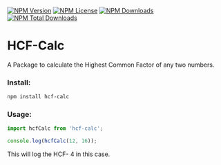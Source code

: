 [![NPM Version](https://img.shields.io/npm/v/hcf-calc)](https://www.npmjs.com/package/hcf-calc) [![NPM License](https://img.shields.io/npm/l/hcf-calc)](https://www.npmjs.com/package/hcf-calc) [![NPM Downloads](https://img.shields.io/npm/dm/hcf-calc) ](https://www.npmjs.com/package/hcf-calc) [![NPM Total Downloads](https://img.shields.io/npm/dt/hcf-calc)](https://www.npmjs.com/package/hcf-calc)

# HCF-Calc
A Package to calculate the Highest Common Factor of any two numbers.

### Install:

``` bash
npm install hcf-calc
```

### Usage:

``` JavaScript
import hcfCalc from 'hcf-calc';

console.log(hcfCalc(12, 16));
```

This will log the HCF- 4 in this case.
